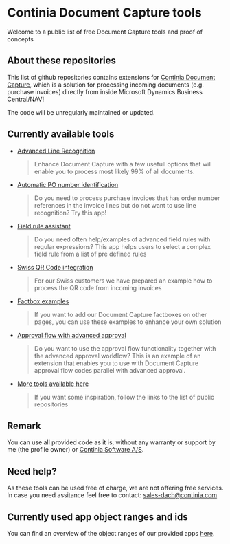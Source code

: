 # Continia Document Capture tools

Welcome to a public list of free Document Capture tools and proof of concepts

## About these repositories
This list of github repositories contains extensions for [Continia Document Capture](http://continia.com/documentcapture-for-dynamics-nav.aspx), which is a solution for processing incoming documents (e.g. purchase invoices) directly from inside Microsoft Dynamics Business Central/NAV!

The code will be unregularly maintained or updated.

## Currently available tools
- [Advanced Line Recognition](https://github.com/document-capture/Advanced-Line-Recognition/)
  > Enhance Document Capture with a few usefull options that will enable you to process most likely 99% of all documents.
- [Automatic PO number identification](https://github.com/document-capture/Automatic-PO-number-identification)
  > Do you need to process purchase invoices that has order number references in the invoice lines but do not want to use line recognition? Try this app!
- [Field rule assistant](https://github.com/document-capture/field-rule-assistant)
  > Do you need often help/examples of advanced field rules with regular expressions? This app helps users to select a complex field rule from a list of pre defined rules
- [Swiss QR Code integration](https://github.com/document-capture/Swiss-QR-Code-integration)
  > For our Swiss customers we have prepared an example how to process the QR code from incoming invoices
- [Factbox examples](https://github.com/document-capture/factbox-examples)
  > If you want to add our Document Capture factboxes on other pages, you can use these examples to enhance your own solution
- [Approval flow with advanced approval](https://github.com/document-capture/approval-flow-with-advanced-approval)
  > Do you want to use the approval flow functionality together with the advanced approval workflow? This is an example of an extension that enables you to use with Document Capture approval flow codes parallel with advanced approval.
- [More tools available here](https://github.com/orgs/document-capture/repositories)
  > If you want some inspiration, follow the links to the list of public repositories

## Remark ##
You can use all provided code as it is, without any warranty or support by me (the profile owner) or [Continia Software A/S](https://www.continia.com "Continia Software"). 

## Need help? ##
As these tools can be used free of charge, we are not offering free services. In case you need assitance feel free to contact: sales-dach@continia.com

## Currently used app object ranges and ids ##
You can find an overview of the object ranges of our provided apps [here](https://github.com/document-capture/.github/blob/main/profile/object_ranges.md).
